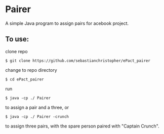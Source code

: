 # Pairer

A simple Java program to assign pairs for acebook project.

## To use:
clone repo
```
$ git clone https://github.com/sebastianchristopher/ePact_pairer
```
change to repo directory
```
$ cd ePact_pairer
```
run
```
$ java -cp ./ Pairer
```
to assign a pair and a three, or
```
$ java -cp ./ Pairer -crunch
```
to assign three pairs, with the spare person paired with "Captain Crunch".